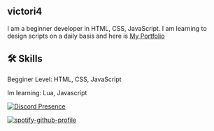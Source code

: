 
## victori4
I am a beginner developer in HTML, CSS, JavaScript. I am learning to design scripts on a daily basis and here is [My Portfolio](https://behance.net/victoriavika)

## 🛠 Skills
Begginer Level: HTML, CSS, JavaScript 

Im learning: Lua, Javascript


[![Discord Presence](https://lanyard.cnrad.dev/api/1174818118498005148)](https://discord.com/users/1174818118498005148)

[![spotify-github-profile](https://spotify-github-profile.vercel.app/api/view?uid=31vmwijmbr6cm4jwpzsjoy3srqae&cover_image=true&theme=default&show_offline=false&background_color=121212&interchange=true)](https://spotify-github-profile.vercel.app/api/view?uid=31vmwijmbr6cm4jwpzsjoy3srqae&redirect=true)
